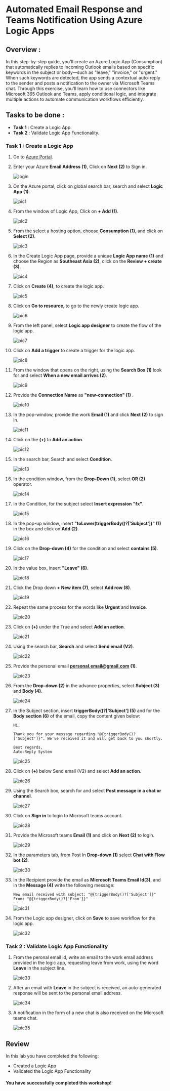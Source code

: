 # Automated Email Response and Teams Notification Using Azure Logic Apps
## Overview :

In this step-by-step guide, you'll create an Azure Logic App (Consumption) that automatically replies to incoming Outlook emails based on specific keywords in the subject or body—such as "leave," "invoice," or "urgent." When such keywords are detected, the app sends a contextual auto-reply to the sender and posts a notification to the owner via Microsoft Teams chat. Through this exercise, you'll learn how to use connectors like Microsoft 365 Outlook and Teams, apply conditional logic, and integrate multiple actions to automate communication workflows efficiently.

## Tasks to be done :

- **Task 1** : Create a Logic App.
- **Task 2** : Validate Logic App Functionality.  

### Task 1 : Create a Logic App

1. Go to [Azure Portal](https://login.microsoftonline.com/organizations/oauth2/v2.0/authorize?redirect_uri=https%3A%2F%2Fportal.azure.com%2Fsignin%2Findex%2F&response_type=code%20id_token&scope=https%3A%2F%2Fmanagement.core.windows.net%2F%2Fuser_impersonation%20openid%20email%20profile&state=OpenIdConnect.AuthenticationProperties%3DqsxJ_h_KR0vAGL38j_E6NEOfPT89BBzyfiaJd0o_aZu89ZU2BfV4d-NjF3ckuwbcbNd9ZSmbNrLyTPsB0rWUflEMhXiSYwxIx3zGyeejW01DZjYmyLhfxqeDyW8DpNNkB0jaNXoEnvqCG4atochKbS-G-SCu7pXezUSIJyPQfYzAj3el_P5qyHPEM5WTTmnA&response_mode=form_post&nonce=638816784146084860.NGNhODI3MmUtOTc2ZS00NTA5LTkwM2YtMGVjZjg2ZmMxMDYwMjc0YmJmNTktMWJmZS00NzczLWE5MjItNTM3OTNkZTBmNmI0&client_id=c44b4083-3bb0-49c1-b47d-974e53cbdf3c&site_id=501430&prompt=select_account&client-request-id=90700cc0-64fe-4d3d-8694-5c55fe4ca558&x-client-SKU=ID_NET472&x-client-ver=8.3.0.0).

2. Enter your Azure **Email Address (1)**, Click on **Next (2)** to Sign in.

    ![login](task1-1.png)

3. On the Azure portal, click on global search bar, search and select **Logic App (1)**.  

    ![pic1](pic1.png)  

4. From the window of Logic App, Click on **+ Add (1)**.

    ![pic2](pic2.png)

5. From the select a hosting option, choose **Consumption (1)**, and click on **Select (2)**.

    ![pic3](pic3(1).png)

6. In the Create Logic App page, provide a unique **Logic App name (1)** and choose the Region as **Southeast Asia (2)**, click on the **Review + create (3)**.   

    ![pic4](pic4(1).png)

7. Click on **Create (4)**, to create the logic app.  

    ![pic5](pic5(1).png)

8. Click on **Go to resource**, to go to the newly create logic app.  

    ![pic6](pic6(1).png)

9. From the left panel, select **Logic app designer** to create the flow of the logic app.  

    ![pic7](pic7(1).png)

10. Click on **Add a trigger** to create a trigger for the logic app.  

    ![pic8](pic8(1).png)

11. From the window that opens on the right, using the **Search Box (1)** look for and select **When a new email arrives (2)**.  

    ![pic9](pic9(1).png)

12. Provide the **Connection Name** as **"new-connection" (1)** .  

    ![pic10](pic10(1).png)

13. In the pop-window, provide the work **Email (1)** and click **Next (2)** to sign in.  

    ![pic11](pic11(1).png)

14. Click on the **(+)** to **Add an action**.  

    ![pic12](pic12(1).png)

15. In the search bar, Search and select **Condition**.    

    ![pic13](pic13(1).png)

16. In the condition window, from the **Drop-Down (1)**, select **OR (2)** operator.   

    ![pic14](pic14(1).png)

17. In the Condition, for the subject select **Insert expression** **"fx"**.  

    ![pic15](pic15(1).png)

18. In the pop-up window, insert **"toLower(triggerBody()?['Subject'])" (1)** in the box and click on **Add (2)**.  

    ![pic16](pic16(1).png)

19. Click on the **Drop-down (4)** for the condition and select **contains (5)**.  

    ![pic17](pic17(1).png)

20. In the value box, insert **"Leave" (6)**.  

    ![pic18](pic18(1).png)

21. Click the Drop down **+ New item (7)**, select **Add row (8)**.  

    ![pic19](pic19(1).png)

22. Repeat the same process for the words like **Urgent** and **Invoice**.  

    ![pic20](pic20(1).png)

23. Click on **(+)** under the True and select **Add an action**.  

    ![pic21](pic21(1).png)

24. Using the search bar, **Search** and select **Send email (V2)**.  

    ![pic22](pic22(1).png)

25. Provide the personal email **personal.email@gmail.com (1)**.   

    ![pic23](pic23(1).png)

26. From the **Drop-down (2)** in the advance properties, select **Subject (3)** and **Body (4)**.  


    ![pic24](pic24(1).png)

27. In the Subject section, insert **triggerBody()?['Subject'] (5)** and for the **Body section (6)** of the email, copy the content given below:   
    ```
    Hi,

    Thank you for your message regarding "@{triggerBody()?['Subject']}". We've received it and will get back to you shortly.

    Best regards,
    Auto-Reply System
    ```

    ![pic25](pic25(1).png)

28. Click on **(+)** below Send email (V2) and select **Add an action**.  

    ![pic26](pic26(1).png)

29. Using the Search box, search for and select **Post message in a chat or channel**.  

    ![pic27](pic27(1).png)

30. Click on **Sign in** to login to Microsoft teams account.  

    ![pic28](pic28(1).png)

31. Provide the Microsoft teams **Email (1)** and click on **Next (2)** to login.  

    ![pic29](pic29(1).png)

32. In the parameters tab, from Post In **Drop-down (1)** select **Chat with Flow bot (2)**.  

    ![pic30](pic30(1).png)

33. In the Recipient provide the email as **Microsoft Teams Email Id(3)**, and in the **Message (4)** write the following message:
    ```
    New email received with subject: "@{triggerBody()?['Subject']}"
    From: "@{triggerBody()?['From']}"

    ```

    ![pic31](pic31(1).png)

34. From the Logic app designer, click on **Save** to save workflow for the logic app.  

    ![pic32](pic32(1).png)


### Task 2 : Validate Logic App Functionality  

1. From the peronal email id, write an email to the work email address provided in the logic app, requesting leave from work, using the word **Leave** in the subject line.   

    ![pic33](pic33(1).png)

2. After an email with **Leave** in the subject is received, an auto-generated response will be sent to the personal email address.  

    ![pic34](pic34(1).png)

3. A notification in the form of a new chat is also received on the Microsoft teams chat.  

    ![pic35](pic35(1).jpg)

## Review
In this lab you have completed the following:

- Created a Logic App
- Validated the Logic App Functionality

#### You have successfully completed this workshop!

